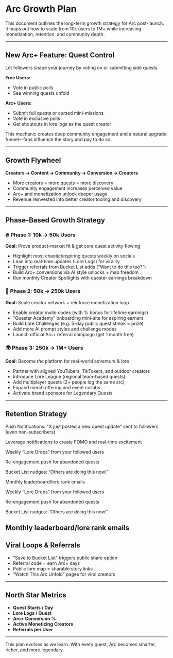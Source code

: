 # Arc Growth Plan

This document outlines the long-term growth strategy for Arc post-launch. It maps out how to scale from 10k users to 1M+ while increasing monetization, retention, and community depth.

---

## New Arc+ Feature: Quest Control

Let followers shape your journey by voting on or submitting side quests.

**Free Users:**

* Vote in public polls
* See winning quests unfold

**Arc+ Users:**

* Submit full quests or cursed mini-missions
* Vote in exclusive polls
* Get shoutouts in lore logs as the quest creator

This mechanic creates deep community engagement and a natural upgrade funnel—fans influence the story and pay to do so.

---

## Growth Flywheel

**Creators → Content → Community → Conversion → Creators**

* More creators = more quests = more discovery
* Community engagement increases perceived value
* Arc+ and monetization unlock deeper usage
* Revenue reinvested into better creator tooling and discovery

---

## Phase-Based Growth Strategy

### 🔥 Phase 1: 10k → 50k Users

**Goal:** Prove product-market fit & get core quest activity flowing

* Highlight most chaotic/inspiring quests weekly on socials
* Lean into real-time updates (Lore Logs) for virality
* Trigger referrals from Bucket List adds (“Want to do this too?”)
* Build Arc+ conversions via AI style unlocks + map freedom
* Run monthly Creator Spotlights with quester earnings breakdown

### 🚀 Phase 2: 50k → 250k Users

**Goal:** Scale creator network + reinforce monetization loop

* Enable creator invite codes (with % bonus for lifetime earnings)
* “Quester Academy” onboarding mini-site for aspiring earners
* Build Lore Challenges (e.g. 5-day public quest streak = prize)
* Add more AI prompt styles and challenge modes
* Launch official Arc+ referral campaign (get 1 month free)

### 🌍 Phase 3: 250k → 1M+ Users

**Goal:** Become *the* platform for real-world adventure & lore

* Partner with aligned YouTubers, TikTokers, and outdoor creators
* Introduce Lore League (regional team-based quests)
* Add multiplayer quests (2+ people log the same arc)
* Expand merch offering and event collabs
* Activate brand sponsors for Legendary Quests

---

## Retention Strategy

Push Notifications: "X just posted a new quest update" sent to followers (even non-subscribers)

Leverage notifications to create FOMO and real-time excitement

Weekly “Lore Drops” from your followed users

Re-engagement push for abandoned quests

Bucket List nudges: “Others are doing this now!”

Monthly leaderboard/lore rank emails

Weekly “Lore Drops” from your followed users

Re-engagement push for abandoned quests

Bucket List nudges: “Others are doing this now!”

Monthly leaderboard/lore rank emails
---

## Viral Loops & Referrals

* “Save to Bucket List” triggers public share option
* Referral code = earn Arc+ days
* Public lore map = sharable story links
* “Watch This Arc Unfold” pages for viral creators

---

## North Star Metrics

* **Quest Starts / Day**
* **Lore Logs / Quest**
* **Arc+ Conversion %**
* **Active Monetizing Creators**
* **Referrals per User**

---

This plan evolves as we learn. With every quest, Arc becomes smarter, richer, and more legendary.

